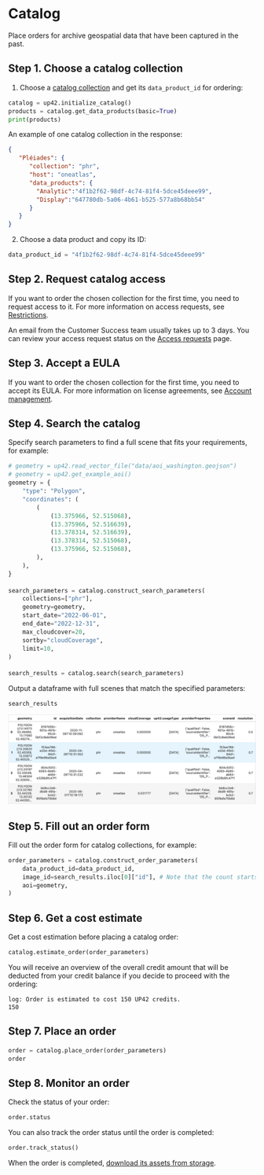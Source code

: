 # Catalog

Place orders for archive geospatial data that have been captured in the past.

## Step 1. Choose a catalog collection

1. Choose a [catalog collection](https://docs.up42.com/data/datasets) and get its `data_product_id` for ordering:
  ```python
  catalog = up42.initialize_catalog()
  products = catalog.get_data_products(basic=True)
  print(products)
  ```
  An example of one catalog collection in the response:
  ```json
  {
     "Pléiades": {
        "collection": "phr",
        "host": "oneatlas",
        "data_products": {
          "Analytic":"4f1b2f62-98df-4c74-81f4-5dce45deee99",
          "Display":"647780db-5a06-4b61-b525-577a8b68bb54"
        }
     }
  }
  ```

2. Choose a data product and copy its ID:
  ```python
  data_product_id = "4f1b2f62-98df-4c74-81f4-5dce45deee99"
  ```

## Step 2. Request catalog access

If you want to order the chosen collection for the first time, you need to request access to it. For more information on access requests, see [Restrictions](https://docs.up42.com/getting-started/restrictions#catalog-collections).

An email from the Customer Success team usually takes up to 3 days. You can review your access request status on the [Access requests](https://console.up42.com/settings/access) page.

## Step 3. Accept a EULA

If you want to order the chosen collection for the first time, you need to accept its EULA. For more information on license agreements, see [Account management](https://docs.up42.com/getting-started/account/management#accept-end-user-license-agreements).

## Step 4. Search the catalog

Specify search parameters to find a full scene that fits your requirements, for example:
```python
# geometry = up42.read_vector_file("data/aoi_washington.geojson")
# geometry = up42.get_example_aoi()
geometry = {
    "type": "Polygon",
    "coordinates": (
        (
            (13.375966, 52.515068),
            (13.375966, 52.516639),
            (13.378314, 52.516639),
            (13.378314, 52.515068),
            (13.375966, 52.515068),
        ),
    ),
}

search_parameters = catalog.construct_search_parameters(
    collections=["phr"],
    geometry=geometry,
    start_date="2022-06-01",
    end_date="2022-12-31",
    max_cloudcover=20,
    sortby="cloudCoverage",
    limit=10,
)

search_results = catalog.search(search_parameters)
```

Output a dataframe with full scenes that match the specified parameters:
```python
search_results
```

![Search results](images/search-results.png)

## Step 5. Fill out an order form

Fill out the order form for catalog collections, for example:
```python
order_parameters = catalog.construct_order_parameters(
    data_product_id=data_product_id,
    image_id=search_results.iloc[0]["id"], # Note that the count starts from 0
    aoi=geometry,
)
```

## Step 6. Get a cost estimate

Get a cost estimation before placing a catalog order:
```python
catalog.estimate_order(order_parameters)
```

You will receive an overview of the overall credit amount that will be deducted from your credit balance if you decide to proceed with the ordering:
```text
log: Order is estimated to cost 150 UP42 credits.
150
```

## Step 7. Place an order

```python
order = catalog.place_order(order_parameters)
order
```

## Step 8. Monitor an order

Check the status of your order:
```python
order.status
```

You can also track the order status until the order is completed:
```python
order.track_status()
```

When the order is completed, [download its assets from storage](storage.md).
